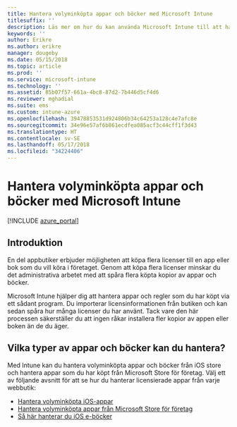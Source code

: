 ```yaml
---
title: Hantera volyminköpta appar och böcker med Microsoft Intune
titlesuffix: ''
description: Läs mer om hur du kan använda Microsoft Intune till att hantera och övervaka din användning av volyminköpta appar och böcker från butiker.”
keywords: ''
author: Erikre
ms.author: erikre
manager: dougeby
ms.date: 05/15/2018
ms.topic: article
ms.prod: ''
ms.service: microsoft-intune
ms.technology: ''
ms.assetid: 85b07f57-661a-4bc8-87d2-7b446d5cf4d6
ms.reviewer: mghadial
ms.suite: ems
ms.custom: intune-azure
ms.openlocfilehash: 39478853531d924806b34c64253a128c4e7afc8e
ms.sourcegitcommit: 34e96e57af6b861ecdfea085acf3c44cff1f3d43
ms.translationtype: HT
ms.contentlocale: sv-SE
ms.lasthandoff: 05/17/2018
ms.locfileid: "34224406"
---
```

# <a name="manage-volume-purchased-apps-and-books-with-microsoft-intune"></a>Hantera volyminköpta appar och böcker med Microsoft Intune

[!INCLUDE [azure_portal](./includes/azure_portal.md)]

## <a name="introduction"></a>Introduktion

En del appbutiker erbjuder möjligheten att köpa flera licenser till en app eller bok som du vill köra i företaget. Genom att köpa flera licenser minskar du det administrativa arbetet med att spåra flera köpta kopior av appar och böcker.

Microsoft Intune hjälper dig att hantera appar och regler som du har köpt via ett sådant program. Du importerar licensinformationen från butiken och kan sedan spåra hur många licenser du har använt. Tack vare den här processen säkerställer du att ingen råkar installera fler kopior av appen eller boken än de du äger.

## <a name="which-types-of-apps-and-books-can-you-manage"></a>Vilka typer av appar och böcker kan du hantera?

Med Intune kan du hantera volyminköpta appar och böcker från iOS store och hantera appar som du har köpt från Microsoft Store för företag. Välj ett av följande avsnitt för att se hur du hanterar licensierade appar från varje webbutik:

- [Hantera volyminköpta iOS-appar](vpp-apps-ios.md)
- [Hantera volyminköpta appar från Microsoft Store för företag](windows-store-for-business.md)
- [Så här hanterar du iOS e-böcker](vpp-ebooks-ios.md)
